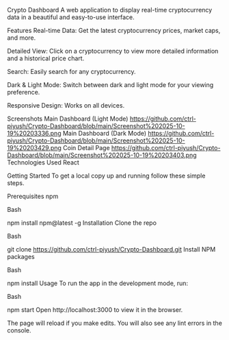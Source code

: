 Crypto Dashboard
A web application to display real-time cryptocurrency data in a beautiful and easy-to-use interface.

Features
Real-time Data: Get the latest cryptocurrency prices, market caps, and more.

Detailed View: Click on a cryptocurrency to view more detailed information and a historical price chart.

Search: Easily search for any cryptocurrency.

Dark & Light Mode: Switch between dark and light mode for your viewing preference.

Responsive Design: Works on all devices.

Screenshots
Main Dashboard (Light Mode)
https://github.com/ctrl-piyush/Crypto-Dashboard/blob/main/Screenshot%202025-10-19%20203336.png
Main Dashboard (Dark Mode)
https://github.com/ctrl-piyush/Crypto-Dashboard/blob/main/Screenshot%202025-10-19%20203429.png
Coin Detail Page
https://github.com/ctrl-piyush/Crypto-Dashboard/blob/main/Screenshot%202025-10-19%20203403.png
Technologies Used
React


Getting Started
To get a local copy up and running follow these simple steps.

Prerequisites
npm

Bash

npm install npm@latest -g
Installation
Clone the repo

Bash

git clone https://github.com/ctrl-piyush/Crypto-Dashboard.git
Install NPM packages

Bash

npm install
Usage
To run the app in the development mode, run:

Bash

npm start
Open http://localhost:3000 to view it in the browser.

The page will reload if you make edits. You will also see any lint errors in the console.

